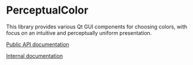 <!--
SPDX-FileCopyrightText: 2020-2023 Lukas Sommer <sommerluk@gmail.com>
SPDX-License-Identifier: MIT
-->

# PerceptualColor

This library provides various Qt GUI components for choosing colors, with focus on an intuitive and perceptually uniform presentation.

[Public API documentation](https://sommerluk.github.io/perceptualcolor/doc/publicapi/html/index.html)

[Internal documentation](https://sommerluk.github.io/perceptualcolor/doc/publicapiandinternals/html/index.html)
